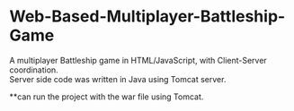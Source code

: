 # Web-Based-Multiplayer-Battleship-Game
A multiplayer Battleship game in HTML/JavaScript, with Client-Server coordination.</br>
Server side code was written in Java using Tomcat server.

**can run the project with the war file using Tomcat.
